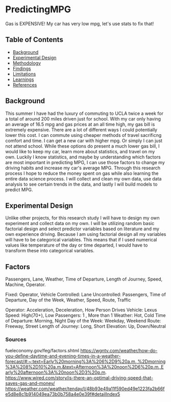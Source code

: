 # PredictingMPG
Gas is EXPENSIVE! My car has very low mpg, let's use stats to fix that! 

## Table of Contents
* [Background](#background)
* [Experimental Design](#experimental-design)
* [Methodology](#methodology)
* [Findings](#findings)
* [Limitations](#limitations)
* [Learnings](#learnings) 
* [References](#references)

## Background
This summer I have had the luxury of commuting to UCLA twice a week for a total of around 200 miles driven just for school. With my car only having an average of 16.5 mpg and gas prices at an all time high, my gas bill is extremely expensive. There are a lot of different ways I could potentially lower this cost. I can commute using cheaper methods of travel sacrificng comfort and time. I can get a new car with higher mpg. Or simply I can just not attend school. While these options do present a much lower gas bill, I would like to keep my car, learn more about statistics, and travel on my own. Luckily I know statistics, and maybe by understanding which factors are most important in predicting MPG, I can use those factors to change my driving habits and increase my car's average MPG. Through this research process I hope to reduce the money spent on gas while also learning the entire data science process. I will collect and clean my own data, use data analysis to see certain trends in the data, and lastly I will build models to predict MPG. 

## Experimental Design
Unlike other projects, for this research study I will have to design my own experiment and collect data on my own. I will be utilizing random basic factorial design and select predictor variables based on literature and my own experience driving. Because I am using factorial design all my variables will have to be categorical variables. This means that if I used numerical values like temperature of the day or time departed, I would have to transform these into categorical variables. 

## Factors 
Passengers, Lane, Weather, Time of Departure, Length of Journey, Speed, Machine, Operator. 

Fixed: Operator, Vehicle
Controlled: Lane
Uncontrolled: Passengers, Time of Departure, Day of the Week, Weather, Speed, Route, Traffic

Operator: Acceleration, Deceleration, How Person Drives
Vehicle: Lexus 
Speed: High(70+), Low
Passengers: 1 , More than 1 
Weather: Hot, Cold
Time of Departure: Morning, Night
Day of the Week: Weekday, Weekend
Route: Freeway, Street
Length of Journey: Long, Short
Elevation: Up, Down/Neutral


### Sources
fueleconomy.gov/feg/factors.shtml
https://wgntv.com/weather/how-do-you-define-daytime-and-evening-times-in-a-weather-forecast/#:~:text=Early%20morning%3A%206%2D9%20a.m.,%2Dmorning%3A%208%2D10%20a.m.&text=Afternoon%3A%20noon%2D6%20p.m.,Early%20afternoon%3A%20noon%2D3%20p.m.
https://www.wired.com/story/is-there-an-optimal-driving-speed-that-saves-gas-and-money/
https://weather.com/weather/tenday/l/48b93e49a11f590ed49e1223fa2b66fe5d8e8c1b914049ea73b0b758a4e0e39f#detailIndex5
